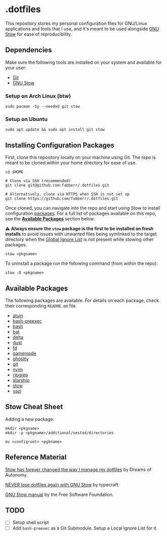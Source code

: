 # .dotfiles

This repository stores my personal configuration files for GNU/Linux applications and tools that I use, and it's meant to be used alongside [GNU Stow](https://www.gnu.org/software/stow/) for ease of reproducibility.

## Dependencies

Make sure the following tools are installed on your system and available for your user:

- [Git](https://git-scm.com/)
- [GNU Stow](https://www.gnu.org/software/stow/)

### Setup on Arch Linux (btw)

```shell
sudo pacman -Sy --needed git stow
```

### Setup on Ubuntu

```shell
sudo apt update && sudo apt install git stow
```

## Installing Configuration Packages

First, clone this repository locally on your machine using Git. The repo is meant to be cloned within your home directory for ease of use.

```shell
cd $HOME

# Clone via SSH (recommended)
git clone git@github.com:fabberr/.dotfiles.git

# Alternatively, clone via HTTPS when SSH is not set up
git clone https://github.com/fabberr/.dotfiles.git
```

Once cloned, you can navigate into the repo and start using Stow to install configuration [packages](https://www.gnu.org/software/stow/manual/stow.html#Terminology). For a full list of packages available on this repo, see the **[Available Packages](#available-packages)** section below.

⚠️ **Always ensure the `stow` package is the first to be installed on fresh installs** to avoid issues with unwanted files being symlinked to the target directory when the [Global Ignore List](https://www.gnu.org/software/stow/manual/stow.html#Types-And-Syntax-Of-Ignore-Lists) is not present while stowing other packages.

```shell
stow <pkgname>
```

To uninstall a package run the following command (from within the repo):

```shell
stow -D <pkgname>
```

## Available Packages

The following packages are available. For details on each package, check their corresponding `README.md` file.

- [atuin](https://github.com/fabberr/.dotfiles/tree/master/atuin)
- [bash-preexec](https://github.com/fabberr/.dotfiles/tree/master/bash-preexec)
- [bash](https://github.com/fabberr/.dotfiles/tree/master/bash)
- [bat](https://github.com/fabberr/.dotfiles/tree/master/bat)
- [delta](https://github.com/fabberr/.dotfiles/tree/master/delta)
- [dust](https://github.com/fabberr/.dotfiles/tree/master/dust)
- [fd](https://github.com/fabberr/.dotfiles/tree/master/fd)
- [gamemode](https://github.com/fabberr/.dotfiles/tree/master/gamemode)
- [ghostty](https://github.com/fabberr/.dotfiles/tree/master/ghostty)
- [git](https://github.com/fabberr/.dotfiles/tree/master/git)
- [nvim](https://github.com/fabberr/.dotfiles/tree/master/nvim)
- [ripgrep](https://github.com/fabberr/.dotfiles/tree/master/ripgrep)
- [starship](https://github.com/fabberr/.dotfiles/tree/master/starship)
- [stow](https://github.com/fabberr/.dotfiles/tree/master/stow)
- [yazi](https://github.com/fabberr/.dotfiles/tree/master/yazi)

## Stow Cheat Sheet

Adding a new package:

```shell
mkdir <pkgname>
mkdir -p <pkgname>/additional/nested/directories

mv <configroot> <pgkname>
```

## Reference Material

[Stow has forever changed the way I manage my dotfiles](https://youtu.be/y6XCebnB9gs) by Dreams of Autonomy.

[NEVER lose dotfiles again with GNU Stow](https://youtu.be/NoFiYOqnC4o) by typecraft.

[GNU Stow manual](https://www.gnu.org/software/stow/manual/) by the Free Software Foundation.

## TODO
- [ ] Setup shell script
- [ ] Add `bash-preexec` as a Git Submodule. Setup a Local Ignore List for it.
